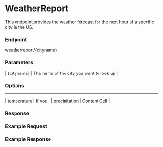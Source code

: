 # WeatherReport
This endpoint provides the weather forecast for the next hour of a specific city in the US.

### Endpoint
weatherreport/{cityname}

### Parameters
| {cityname} | The name of the city you want to look up | 

### Options
----------------------------
| temperature   | If you   |
| precipitation | Content Cell  |

### Response


### Example Request


### Example Response

